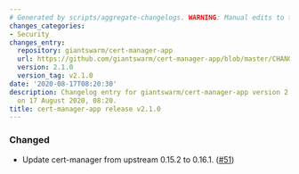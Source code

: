 ```yaml
---
# Generated by scripts/aggregate-changelogs. WARNING: Manual edits to this files will be overwritten.
changes_categories:
- Security
changes_entry:
  repository: giantswarm/cert-manager-app
  url: https://github.com/giantswarm/cert-manager-app/blob/master/CHANGELOG.md#210---2020-08-11
  version: 2.1.0
  version_tag: v2.1.0
date: '2020-08-17T08:20:30'
description: Changelog entry for giantswarm/cert-manager-app version 2.1.0, published
  on 17 August 2020, 08:20.
title: cert-manager-app release v2.1.0
---
```


### Changed
- Update cert-manager from upstream 0.15.2 to 0.16.1. ([#51](https://github.com/giantswarm/cert-manager-app/pull/51))
